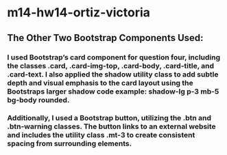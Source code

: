 # m14-hw14-ortiz-victoria

## The Other Two Bootstrap Components Used:

### I used Bootstrap’s card component for question four, including the classes .card, .card-img-top, .card-body, .card-title, and .card-text. I also applied the shadow utility class to add subtle depth and visual emphasis to the card layout using the Bootstraps larger shadow code example: shadow-lg p-3 mb-5 bg-body rounded.

### Additionally, I used a Bootstrap button, utilizing the .btn and .btn-warning classes. The button links to an external website and includes the utility class .mt-3 to create consistent spacing from surrounding elements.



